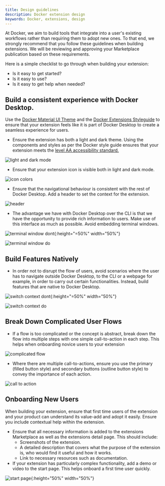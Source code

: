 ```yaml
---
title: Design guidelines
description: Docker extension design
keywords: Docker, extensions, design
---
```


At Docker, we aim to build tools that integrate into a user's existing workflows rather than requiring them to adopt new ones. To that end, we strongly recommend that you follow these guidelines when building extensions. We will be reviewing and approving your Marketplace publication based on these requirements.

Here is a simple checklist to go through when building your extension:
- Is it easy to get started?
- Is it easy to use?
- Is it easy to get help when needed?


## Build a consistent experience with Docker Desktop.

Use the [Docker Material UI Theme](https://www.npmjs.com/package/@docker/docker-mui-theme) and the [Docker Extensions Styleguide](https://www.figma.com/file/U7pLWfEf6IQKUHLhdateBI/Docker-Design-Guidelines?node-id=1%3A28771) to ensure that your extension feels like it is part of Docker Desktop to create a seamless experience for users.

- Ensure the extension has both a light and dark theme. Using the components and styles as per the Docker style guide ensures that your extension meets the [level AA accessibility standard.](https://www.w3.org/WAI/WCAG2AA-Conformance)

![light and dark mode](./images/light_dark_mode.png)
<br>

- Ensure that your extension icon is visible both in light and dark mode.

![icon colors](./images/icon_colors.png)
<br> 

- Ensure that the navigational behaviour is consistent with the rest of Docker Desktop. Add a header to set the context for the extension.

![header](./images/header.png)
<br> 

- The advantage we have with Docker Desktop over the CLI is that we have the opportunity to provide rich information to users. Make use of this interface as much as possible. Avoid embedding terminal windows.

![terminal window dont](./images/terminal_window_dont.png){:height="=50%" width="50%"}

![terminal window do](./images/terminal_window_do.png)

## Build Features Natively

- In order not to disrupt the flow of users, avoid scenarios where the user has to navigate outside Docker Desktop, to the CLI or a webpage for example, in order to carry out certain functionalities. Instead, build features that are native to Docker Desktop.

![switch context dont](./images/switch_context_dont.png){:height="=50%" width="50%"}

![switch context do](./images/switch_context_do.png)

## Break Down Complicated User Flows

- If a flow is too complicated or the concept is abstract, break down the flow into multiple steps with one simple call-to-action in each step. This helps when onboarding novice users to your extension

![complicated flow](./images/complicated_flows.png)
<br> 

- Where there are multiple call-to-actions, ensure you use the primary (filled button style) and secondary buttons (outline button style) to convey the importance of each action.

![call to action](./images/cta.png)

## Onboarding New Users

When building your extension, ensure that first time users of the extension and your product can understand its value-add and adopt it easily. Ensure you include contextual help within the extension.

- Ensure that all necessary information is added to the extensions Marketplace as well as the extensions detail page. This should include:
  - Screenshots of the extension.
  - A detailed description that covers what the purpose of the extension is, who would find it useful and how it works.
  - Link to necessary resources such as documentation.
- If your extension has particularly complex functionality, add a demo or video to the start page. This helps onboard a first time user quickly.

![start page](./images/start_page.png){:height="50%" width="50%"}

